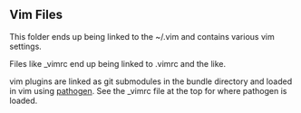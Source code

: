 Vim Files
----------------

This folder ends up being linked to the ~/.vim and contains various vim
settings.

Files like \_vimrc end up being linked to .vimrc and the like.

vim plugins are linked as git submodules in the bundle directory and loaded in
vim using [pathogen](https://github.com/tpope/vim-pathogen).  See the \_vimrc
file at the top for where pathogen is loaded.
